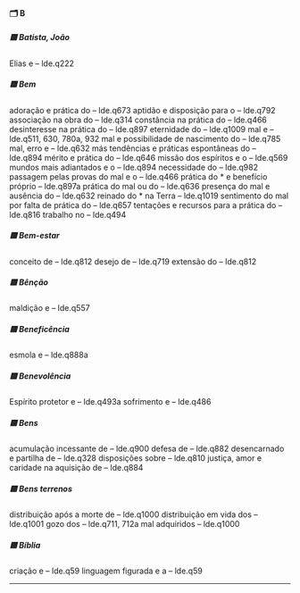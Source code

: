 #### 🗂️ B

##### 🟨 Batista, João
Elias e – lde.q222
##### 🟨 Bem
adoração e prática do – lde.q673
aptidão e disposição para o – lde.q792
associação na obra do – lde.q314
constância na prática do – lde.q466
desinteresse na prática do – lde.q897
eternidade do – lde.q1009
mal e – lde.q511, 630, 780a, 932
mal e possibilidade de nascimento do – lde.q785
mal, erro e – lde.q632
más tendências e práticas
espontâneas do – lde.q894
mérito e prática do – lde.q646
missão dos espíritos e o – lde.q569
mundos mais adiantados e o – lde.q894
necessidade do – lde.q982
passagem pelas provas do mal e o – lde.q466
prática do * e benefício próprio – lde.q897a
prática do mal ou do – lde.q636
presença do mal e ausência do – lde.q632
reinado do * na Terra – lde.q1019
sentimento do mal por falta
de prática do – lde.q657
tentações e recursos para a prática do – lde.q816
trabalho no – lde.q494
##### 🟨 Bem-estar
conceito de – lde.q812
desejo de – lde.q719
extensão do – lde.q812
##### 🟨 Bênção
maldição e – lde.q557
##### 🟨 Beneficência
esmola e – lde.q888a
##### 🟨 Benevolência
Espírito protetor e – lde.q493a
sofrimento e – lde.q486
##### 🟨 Bens
acumulação incessante de – lde.q900
defesa de – lde.q882
desencarnado e partilha de – lde.q328
disposições sobre – lde.q810
justiça, amor e caridade na
aquisição de – lde.q884
##### 🟨 Bens terrenos
distribuição após a morte de – lde.q1000
distribuição em vida dos – lde.q1001
gozo dos – lde.q711, 712a
mal adquiridos – lde.q1000
##### 🟨 Bíblia
criação e – lde.q59
linguagem figurada e a – lde.q59

---